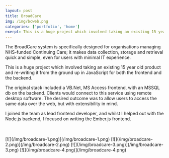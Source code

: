 ```yaml
---
layout: post
title: BroadCare
img: /img/bcweb.png
categories: ['portfolio', 'home']
exerpt: This is a huge project which involved taking an existing 15 year old product and re-writing it from the ground up in JavaScript for both the frontend and the backend.
---
```


The BroadCare system is specifically designed for organisations managing NHS-funded Continuing Care; it makes data collection, storage and retrieval quick and simple, even for users with minimal IT experience.

This is a huge project which involved taking an existing 15 year old product and re-writing it from the ground up in JavaScript for both the frontend and the backend.

The original stack included a VB.Net, MS Access frontend, with an MSSQL db on the backend. Clients would connect to this service using remote desktop software. The desired outcome was to allow users to access the same data over the web, but with extensibility in mind.

I joined the team as lead frontend developer, and whilst I helped out with the Node.js backend, I focused on writing the Ember.js frontend.

<br>
<br>
[![](/img/broadcare-1.png)](/img/broadcare-1.png)
[![](/img/broadcare-2.png)](/img/broadcare-2.png)
[![](/img/broadcare-3.png)](/img/broadcare-3.png)
[![](/img/broadcare-4.png)](/img/broadcare-4.png)
